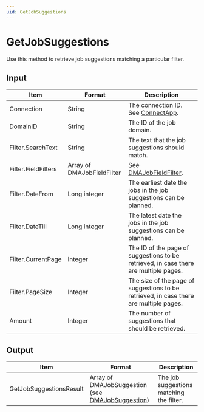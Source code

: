 ```yaml
---
uid: GetJobSuggestions
---
```


# GetJobSuggestions

Use this method to retrieve job suggestions matching a particular filter.

## Input

| Item                | Format                     | Description                                                                            |
|---------------------|----------------------------|----------------------------------------------------------------------------------------|
| Connection          | String                     | The connection ID. See [ConnectApp](xref:ConnectApp).                                   |
| DomainID            | String                     | The ID of the job domain.                                                              |
| Filter.SearchText   | String                     | The text that the job suggestions should match.                                        |
| Filter.FieldFilters | Array of DMAJobFieldFilter | See [DMAJobFieldFilter](xref:DMAJobFieldFilter).                |
| Filter.DateFrom     | Long integer               | The earliest date the jobs in the job suggestions can be planned.                      |
| Filter.DateTill     | Long integer               | The latest date the jobs in the job suggestions can be planned.                        |
| Filter.CurrentPage  | Integer                    | The ID of the page of suggestions to be retrieved, in case there are multiple pages.   |
| Filter.PageSize     | Integer                    | The size of the page of suggestions to be retrieved, in case there are multiple pages. |
| Amount              | Integer                    | The number of suggestions that should be retrieved.                                    |

## Output

| Item | Format | Description |
|--|--|--|
| GetJobSuggestionsResult | Array of DMAJobSuggestion (see [DMAJobSuggestion](xref:DMAJobSuggestion)) | The job suggestions matching the filter. |
